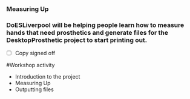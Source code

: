### Measuring Up
### DoESLiverpool will be helping people learn how to measure hands that need prosthetics and generate files for the DesktopProsthetic project to start printing out.
 * [ ] Copy signed off

#Workshop activity
* Introduction to the project 
* Measuring Up
* Outputting files 
